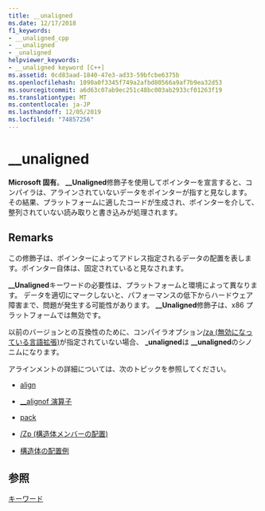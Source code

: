 ```yaml
---
title: __unaligned
ms.date: 12/17/2018
f1_keywords:
- __unaligned_cpp
- __unaligned
- _unaligned
helpviewer_keywords:
- __unaligned keyword [C++]
ms.assetid: 0cd83aad-1840-47e3-ad33-59bfcbe6375b
ms.openlocfilehash: 1090a0f3345f749a2afbd80566a9af7b9ea32d53
ms.sourcegitcommit: a6d63c07ab9ec251c48bc003ab2933cf01263f19
ms.translationtype: MT
ms.contentlocale: ja-JP
ms.lasthandoff: 12/05/2019
ms.locfileid: "74857256"
---
```

# <a name="__unaligned"></a>__unaligned

**Microsoft 固有**。 **__Unaligned**修飾子を使用してポインターを宣言すると、コンパイラは、アラインされていないデータをポインターが指すと見なします。 その結果、プラットフォームに適したコードが生成され、ポインターを介して、整列されていない読み取りと書き込みが処理されます。

## <a name="remarks"></a>Remarks

この修飾子は、ポインターによってアドレス指定されるデータの配置を表します。ポインター自体は、固定されていると見なされます。

**__Unaligned**キーワードの必要性は、プラットフォームと環境によって異なります。 データを適切にマークしないと、パフォーマンスの低下からハードウェア障害まで、問題が発生する可能性があります。 **__Unaligned**修飾子は、x86 プラットフォームでは無効です。

以前のバージョンとの互換性のために、コンパイラオプション[/za \(無効になっている言語拡張)](../build/reference/za-ze-disable-language-extensions.md)が指定されていない場合、 **_unaligned**は **__unaligned**のシノニムになります。

アラインメントの詳細については、次のトピックを参照してください。

- [align](../cpp/align-cpp.md)

- [__alignof 演算子](../cpp/alignof-operator.md)

- [pack](../preprocessor/pack.md)

- [/Zp (構造体メンバーの配置)](../build/reference/zp-struct-member-alignment.md)

- [構造体の配置例](../build/x64-software-conventions.md#examples-of-structure-alignment)

## <a name="see-also"></a>参照

[キーワード](../cpp/keywords-cpp.md)